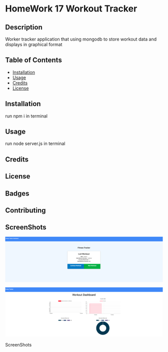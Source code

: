 # HomeWork 17 Workout Tracker

## Description 

Worker tracker application that using mongodb to store workout data and displays in graphical format


## Table of Contents


* [Installation](#installation)
* [Usage](#usage)
* [Credits](#credits)
* [License](#license)


## Installation

run npm i in terminal


## Usage 

run node server.js in terminal


## Credits





## License


## Badges




## Contributing



## ScreenShots

![screenshot HW#11](/HomeWork17ss1.png?raw=true)

![screenshot HW#11](/HomeWork17ss2.png?raw=true)

ScreenShots